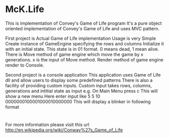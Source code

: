 McK.Life
========
This is implementation of Convey's Game of Life program 
It's a pure object oriented implementation of Convey's Game of Life and uses MVC pattern.

First project is Actual Game of Life implementation
Usage is very Simple
Create instance of GameEngine specifying the rows and columns
Initialize it with an initial state. This state is in 01 format. 0 means dead, 1 mean alive.
There is Move method of game engine which move the game by x generations. x is the input of Move method.
Render method of game engine render to Console. 

Second project is a console application 
This application uses Game of Life dll and allow users to display some predefined patterns
There is also a facility of providing custom inputs. 
Custom input takes rows, columns, generations and intitial state as input
e.g. 
On Main Menu press c
This will show a new menu
Here enter input like 5 5 10 0000000100001000010000000
This will display a blinker in following format
     
  #  
  #  
  #  



 ###     



For more information please visit this url 
http://en.wikipedia.org/wiki/Conway%27s_Game_of_Life

